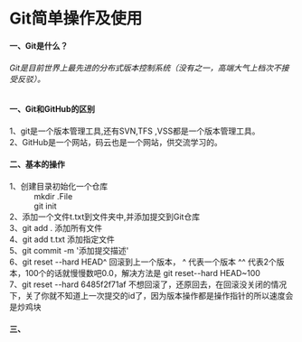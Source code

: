 ﻿# Git简单操作及使用
#### 一、Git是什么？
######    Git是目前世界上最先进的分布式版本控制系统（没有之一，高端大气上档次不接受反驳）。

#### 一、Git和GitHub的区别
  1、git是一个版本管理工具,还有SVN,TFS ,VSS都是一个版本管理工具。</br>
  2、GitHub是一个网站，码云也是一个网站，供交流学习的。</br>
  
#### 二、基本的操作
1、创建目录初始化一个仓库 </br>
&nbsp;&nbsp;&nbsp;&nbsp;&nbsp;&nbsp;&nbsp;&nbsp;&nbsp;&nbsp;&nbsp;mkdir .File</br>
&nbsp;&nbsp;&nbsp;&nbsp;&nbsp;&nbsp;&nbsp;&nbsp;&nbsp;&nbsp;&nbsp;git init </br>
2、添加一个文件t.txt到文件夹中,并添加提交到Git仓库</br>
3、git add . 添加所有文件</br>
4、git add t.txt 添加指定文件</br>
5、git commit -m '添加提交描述'</br>
6、git reset --hard HEAD^ 回滚到上一个版本， ^ 代表一个版本 ^^ 代表2个版本，100个的话就慢慢数吧0.0，解决方法是 git reset--hard HEAD~100</br>
7、git reset --hard 6485f2f71af 不想回滚了，还原回去，在回滚没关闭的情况下，关了你就不知道上一次提交的id了，因为版本操作都是操作指针的所以速度会是炒鸡块</br>
	 
#### 三、

